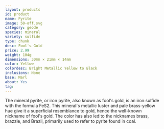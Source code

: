 ```yaml
---
layout: products
id: product
name: Pyrite
image: 50-off.svg
category: geode
species: mineral
variety: sulfide
type: chunk
desc: Fool's Gold
price: 2.99
weight: 104g
dimensions: 30mm × 21mm × 14mm
color: Yellow
colordesc: Bright Metallic Yellow to Black
inclusions: None
base: Marl
about: Yes
tag: 
---
```


The mineral pyrite, or iron pyrite, also known as fool's gold, is an iron sulfide with the formula FeS2. This mineral's metallic luster and pale brass-yellow hue give it a superficial resemblance to gold, hence the well-known nickname of fool's gold. The color has also led to the nicknames brass, brazzle, and Brazil, primarily used to refer to pyrite found in coal.